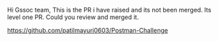 Hi Gssoc team,
This is the PR i have raised and its not been merged.
Its level one PR.
Could you review and merged it.


https://github.com/patilmayuri0603/Postman-Challenge

